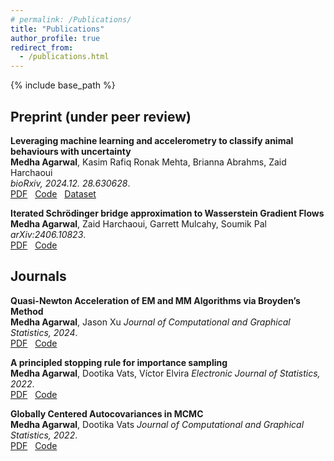 ```yaml
---
# permalink: /Publications/
title: "Publications"
author_profile: true
redirect_from:
  - /publications.html
---
```


{% include base_path %}

<!-- Leave two spaces at the end -->

<!-- ## Preprints

**A Primal-Dual Algorithm for Faster Distributionally Robust Optimization**  
**Ronak Mehta**, Jelena Diakonikolas, Zaid Harchaoui  
*Under review*.  
[PDF](https://arxiv.org/abs/2403.10763) &nbsp; -->

## Preprint (under peer review)

**Leveraging machine learning and accelerometry to classify animal behaviours with uncertainty**  
**Medha Agarwal**, Kasim Rafiq Ronak Mehta, Brianna Abrahms, Zaid Harchaoui  
*bioRxiv, 2024.12. 28.630628*.  
[PDF](https://www.biorxiv.org/content/10.1101/2024.12.28.630628v1.full.pdf) &nbsp; [Code](https://github.com/medhaaga/AWD-Biologging) &nbsp; [Dataset](https://zenodo.org/records/16890491) &nbsp; 

**Iterated Schrödinger bridge approximation to Wasserstein Gradient Flows**  
**Medha Agarwal**, Zaid Harchaoui, Garrett Mulcahy, Soumik Pal
*arXiv:2406.10823*.  
[PDF](https://arxiv.org/pdf/2406.10823) &nbsp; [Code](https://github.com/medhaaga/SchrodingerBridgeScheme) &nbsp;  

## Journals

**Quasi-Newton Acceleration of EM and MM Algorithms via Broyden’s Method**  
**Medha Agarwal**, Jason Xu 
*Journal of Computational and Graphical Statistics, 2024*.  
[PDF](https://www.tandfonline.com/doi/full/10.1080/10618600.2023.2257261) &nbsp; [Code](https://github.com/medhaaga/quasiNewtonMM) &nbsp;

**A principled stopping rule for importance sampling**  
**Medha Agarwal**, Dootika Vats, Víctor Elvira
*Electronic Journal of Statistics, 2022*.  
[PDF](https://projecteuclid.org/journals/electronic-journal-of-statistics/volume-16/issue-2/A-principled-stopping-rule-for-importance-sampling/10.1214/22-EJS2074.full) &nbsp; [Code](https://github.com/medhaaga/Importance-Sampling-Stopping-Rule) &nbsp;  

**Globally Centered Autocovariances in MCMC**  
**Medha Agarwal**, Dootika Vats
*Journal of Computational and Graphical Statistics, 2022*.  
[PDF](https://www.tandfonline.com/doi/full/10.1080/10618600.2022.2037433) &nbsp; [Code](https://github.com/medhaaga/Replicated-Spectral-Variance-Estimator) &nbsp;  

